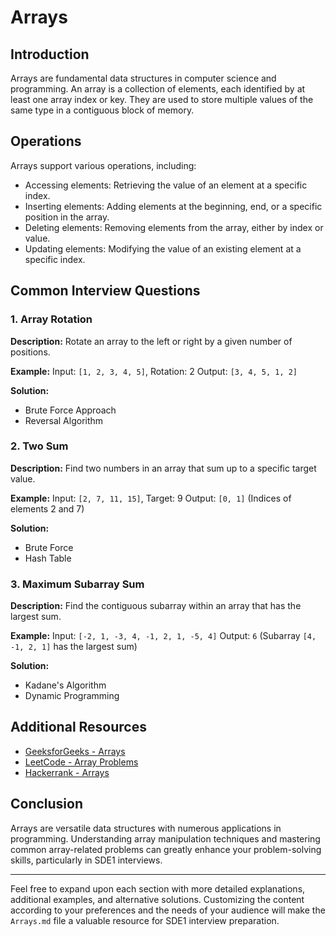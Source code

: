 # Arrays

## Introduction

Arrays are fundamental data structures in computer science and programming. An array is a collection of elements, each identified by at least one array index or key. They are used to store multiple values of the same type in a contiguous block of memory.

## Operations

Arrays support various operations, including:

- Accessing elements: Retrieving the value of an element at a specific index.
- Inserting elements: Adding elements at the beginning, end, or a specific position in the array.
- Deleting elements: Removing elements from the array, either by index or value.
- Updating elements: Modifying the value of an existing element at a specific index.

## Common Interview Questions

### 1. Array Rotation

**Description:**
Rotate an array to the left or right by a given number of positions.

**Example:**
Input: `[1, 2, 3, 4, 5]`, Rotation: 2
Output: `[3, 4, 5, 1, 2]`

**Solution:**
- Brute Force Approach
- Reversal Algorithm

### 2. Two Sum

**Description:**
Find two numbers in an array that sum up to a specific target value.

**Example:**
Input: `[2, 7, 11, 15]`, Target: 9
Output: `[0, 1]` (Indices of elements 2 and 7)

**Solution:**
- Brute Force
- Hash Table

### 3. Maximum Subarray Sum

**Description:**
Find the contiguous subarray within an array that has the largest sum.

**Example:**
Input: `[-2, 1, -3, 4, -1, 2, 1, -5, 4]`
Output: `6` (Subarray `[4, -1, 2, 1]` has the largest sum)

**Solution:**
- Kadane's Algorithm
- Dynamic Programming

## Additional Resources

- [GeeksforGeeks - Arrays](https://www.geeksforgeeks.org/array-data-structure/)
- [LeetCode - Array Problems](https://leetcode.com/tag/array/)
- [Hackerrank - Arrays](https://www.hackerrank.com/domains/data-structures/arrays)

## Conclusion

Arrays are versatile data structures with numerous applications in programming. Understanding array manipulation techniques and mastering common array-related problems can greatly enhance your problem-solving skills, particularly in SDE1 interviews.

---

Feel free to expand upon each section with more detailed explanations, additional examples, and alternative solutions. Customizing the content according to your preferences and the needs of your audience will make the `Arrays.md` file a valuable resource for SDE1 interview preparation.